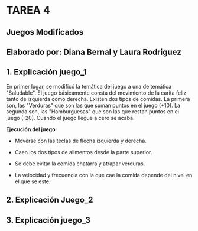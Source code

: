 # TAREA 4
## Juegos Modificados
## Elaborado por: Diana Bernal y Laura Rodriguez

## 1. Explicación juego_1
En primer lugar, se modificó la temática del juego a una de temática "Saludable". El juego básicamente consta del movimiento de la carita feliz tanto de izquierda como derecha. Existen dos tipos de comidas. La primera son, las "Verduras" que son las que suman puntos en el juego (+10). La segunda son, las "Hamburguesas" que son las que restan puntos en el juego (-20). Cuando el juego llegue a cero se acaba.</br>

<strong> Ejecución del juego:</strong>
  
+ Moverse con las teclas de flecha izquierda y derecha.

+ Caen los dos tipos de alimentos desde la parte superior.

+ Se debe evitar la comida chatarra y atrapar verduras.

+ La velocidad y frecuencia con la que cae la comida depende del nivel en el que se este.





## 2. Explicación Juego_2




## 3. Explicación juego_3
